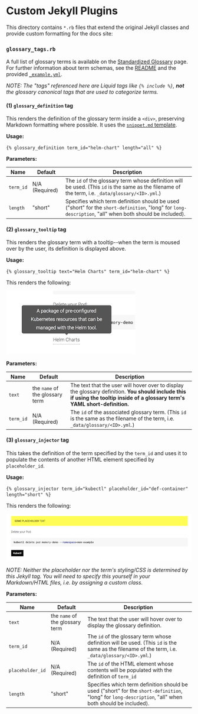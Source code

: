 # Custom Jekyll Plugins

This directory contains `*.rb` files that extend the original Jekyll classes and provide custom formatting for the docs site:

### `glossary_tags.rb`

A full list of glossary terms is available on the [Standardized Glossary](https://kubernetes.io/docs/reference/glossary/?fundamental=true) page. For further information about term schemas, see the [README](../_includes/templates/glossary/README.md) and the provided [`_example.yml`](../_data/glossary/_example.yml).

*NOTE: The "tags" referenced here are Liquid tags like `{% include %}`, **not** the glossary canonical tags that are used to categorize terms.*

#### (1) `glossary_definition` tag

This renders the definition of the glossary term inside a `<div>`, preserving Markdown formatting where possible. It uses the [`snippet.md` template](../_includes/templates/glossary/snippet.md).

**Usage:**

```
{% glossary_definition term_id="helm-chart" length="all" %}
```

**Parameters:**


| Name | Default | Description |
| --- | --- | --- |
| `term_id` | N/A (Required) | The `id` of the glossary term whose definition will be used. (This `id` is the same as the filename of the term, i.e. `_data/glossary/<ID>.yml`.) |
| `length` | "short" | Specifies which term definition should be used ("short" for the `short-definition`, "long" for `long-description`, "all" when both should be included). |

#### (2) `glossary_tooltip` tag

This renders the glossary term with a tooltip--when the term is moused over by the user, its definition is displayed above.

**Usage:**

```
{% glossary_tooltip text="Helm Charts" term_id="helm-chart" %}
```

This renders the following:

![glossary-tooltip](../images/metadocs/jekyll-tags-glossary-tooltip.png)

**Parameters:**


| Name | Default | Description |
| --- | --- | --- |
| `text` | the `name` of the glossary term | The text that the user will hover over to display the glossary definition. **You should include this if using the tooltip inside of a glossary term's YAML short-definition.** |
| `term_id` | N/A (Required) | The `id` of the associated glossary term. (This `id` is the same as the filename of the term, i.e. `_data/glossary/<ID>.yml`.) |

#### (3) `glossary_injector` tag

This takes the definition of the term specified by the `term_id` and uses it to populate the contents of another HTML element specified by `placeholder_id`.

**Usage:**

```
{% glossary_injector term_id="kubectl" placeholder_id="def-container" length="short" %}
```

This renders the following:

![glossary-injector](../images/metadocs/jekyll-tags-glossary-injector.gif)

*NOTE: Neither the placeholder nor the term's styling/CSS is determined by this Jekyll tag. You will need to specify this yourself in your Markdown/HTML files, i.e. by assigning a custom class.*

**Parameters:**


| Name | Default | Description |
| --- | --- | --- |
| `text` | the `name` of the glossary term | The text that the user will hover over to display the glossary definition. |
| `term_id` | N/A (Required) | The `id` of the glossary term whose definition will be used. (This `id` is the same as the filename of the term, i.e. `_data/glossary/<ID>.yml`.) |
| `placeholder_id` | N/A (Required) | The `id` of  the HTML element whose contents will be populated with the definition of `term_id` |
| `length` | "short" | Specifies which term definition should be used ("short" for the `short-definition`, "long" for `long-description`, "all" when both should be included). |
